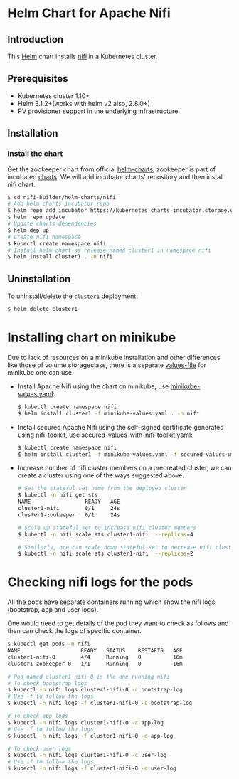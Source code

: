 # Helm Chart for Apache Nifi

## Introduction

This [Helm](https://github.com/kubernetes/helm) chart installs [nifi](https://nifi.apache.org/) in a Kubernetes cluster.

## Prerequisites

- Kubernetes cluster 1.10+
- Helm 3.1.2+(works with helm v2 also, 2.8.0+)
- PV provisioner support in the underlying infrastructure.


## Installation

### Install the chart

Get the zookeeper chart from official [helm-charts](https://github.com/helm/charts), zookeeper is part of incubated [charts](https://github.com/helm/charts/tree/master/incubator/zookeeper).
We will add incubator charts' repository and then install nifi chart.

```bash
$ cd nifi-builder/helm-charts/nifi
# Add helm charts incubator repo
$ helm repo add incubator https://kubernetes-charts-incubator.storage.googleapis.com
$ helm repo update
# Update charts dependencies
$ helm dep up
# Create nifi namespace
$ kubectl create namespace nifi
# Install helm chart as release named cluster1 in namespace nifi
$ helm install cluster1 . -n nifi
```

## Uninstallation

To uninstall/delete the `cluster1` deployment:

```bash
$ helm delete cluster1
```

# Installing chart on minikube

Due to lack of resources on a minikube installation and other differences like those of volume storageclass, there is a separate [values-file](./minikube-values.yaml) for minikube one can use.

- Install Apache Nifi using the chart on minikube, use [minikube-values.yaml](./minikube-values.yaml):

    ```bash
    $ kubectl create namespace nifi
    $ helm install cluster1 -f minikube-values.yaml . -n nifi
    ```
- Install secured Apache Nifi using the self-signed certificate generated using nifi-toolkit, use [secured-values-with-nifi-toolkit.yaml](./secured-values-with-nifi-toolkit.yaml):

    ```bash
    $ kubectl create namespace nifi
    $ helm install cluster1 -f minikube-values.yaml -f secured-values-with-nifi-toolkit.yaml . -n nifi
    ```

- Increase number of nifi cluster members on a precreated cluster, we can create a cluster using one of the ways suggested above.

    ```bash
    # Get the stateful set name from the deployed cluster
    $ kubectl -n nifi get sts
    NAME                 READY   AGE
    cluster1-nifi        0/1     24s
    cluster1-zookeeper   0/1     24s

    # Scale up stateful set to increase nifi cluster members
    $ kubectl -n nifi scale sts cluster1-nifi  --replicas=4

    # Similarly, one can scale down stateful set to decrease nifi cluster members
    $ kubectl -n nifi scale sts cluster1-nifi  --replicas=2
    ```

# Checking nifi logs for the pods

All the pods have separate containers running which show the nifi logs (bootstrap, app and user logs).

One would need to get details of the pod they want to check as follows and then can check the logs of specific container.

```bash
$ kubectl get pods -n nifi
NAME                   READY   STATUS    RESTARTS   AGE
cluster1-nifi-0        4/4     Running   0          16m
cluster1-zookeeper-0   1/1     Running   0          16m

# Pod named cluster1-nifi-0 is the one running nifi
# To check bootstrap logs
$ kubectl -n nifi logs cluster1-nifi-0 -c bootstrap-log
# Use -f to follow the logs
$ kubectl -n nifi logs -f cluster1-nifi-0 -c bootstrap-log

# To check app logs
$ kubectl -n nifi logs cluster1-nifi-0 -c app-log
# Use -f to follow the logs
$ kubectl -n nifi logs -f cluster1-nifi-0 -c app-log

# To check user logs
$ kubectl -n nifi logs cluster1-nifi-0 -c user-log
# Use -f to follow the logs
$ kubectl -n nifi logs -f cluster1-nifi-0 -c user-log
```
